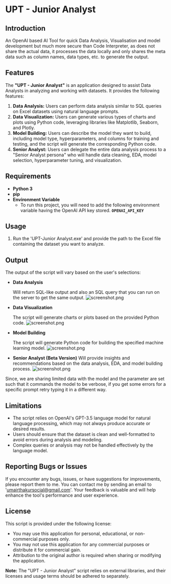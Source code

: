 # **UPT - Junior Analyst**

## **Introduction**

An OpenAI based AI Tool for quick Data Analysis, Visualisation and model development but much more secure than Code Interpreter, as does not share the actual data, it processes the data locally and only shares the meta data such as column names, data types, etc. to generate the output.

## **Features**

The **"UPT - Junior Analyst"** is an application designed to assist Data Analysts in analyzing and working with datasets. It provides the following features:

1. **Data Analysis:** Users can perform data analysis similar to SQL queries on Excel datasets using natural language prompts.
2. **Data Visualization:** Users can generate various types of charts and plots using Python code, leveraging libraries like Matplotlib, Seaborn, and Plotly.
3. **Model Building:** Users can describe the model they want to build, including model type, hyperparameters, and columns for training and testing, and the script will generate the corresponding Python code.
4. **Senior Analyst:** Users can delegate the entire data analysis process to a "Senior Analyst persona" who will handle data cleaning, EDA, model selection, hyperparameter tuning, and visualization.

## **Requirements**

- **Python 3**
- **pip**
- **Environment Variable**
  - To run this project, you will need to add the following environment variable having the OpenAI API key stored. **`OPENAI_API_KEY`**

## **Usage**

1. Run the 'UPT-Junior Analyst.exe' and provide the path to the Excel file containing the dataset you want to analyze.

## **Output**

The output of the script will vary based on the user's selections:

- **Data Analysis**

  Will return SQL-like output and also an SQL query that you can run on the server to get the same output.
  ![screenshot.png](screenshot.png)

- **Data Visualization**

  The script will generate charts or plots based on the provided Python code.
  ![screenshot.png](screenshot.png)

- **Model Building**

  The script will generate Python code for building the specified machine learning model.
  ![screenshot.png](screenshot.png)

- **Senior Analyst (Beta Version)**
  Will provide insights and recommendations based on the data analysis, EDA, and model building process.
  ![screenshot.png](screenshot.png)

Since, we are sharing limited data with the model and the parameter are set such that it commands the model to be verbose, if you get some errors for a specific prompt retry typing it in a different way.

## **Limitations**

- The script relies on OpenAI's GPT-3.5 language model for natural language processing, which may not always produce accurate or desired results.
- Users should ensure that the dataset is clean and well-formatted to avoid errors during analysis and modeling.
- Complex queries or analysis may not be handled effectively by the language model.

## **Reporting Bugs or Issues**

If you encounter any bugs, issues, or have suggestions for improvements, please report them to me. You can contact me by sending an email to 'umairthakursocial@gmail.com'. Your feedback is valuable and will help enhance the tool's performance and user experience.

## **License**

This script is provided under the following license:

- You may use this application for personal, educational, or non-commercial purposes only.
- You may not use this application for any commercial purposes or distribute it for commercial gain.
- Attribution to the original author is required when sharing or modifying the application.

**Note:** The "UPT - Junior Analyst" script relies on external libraries, and their licenses and usage terms should be adhered to separately.
